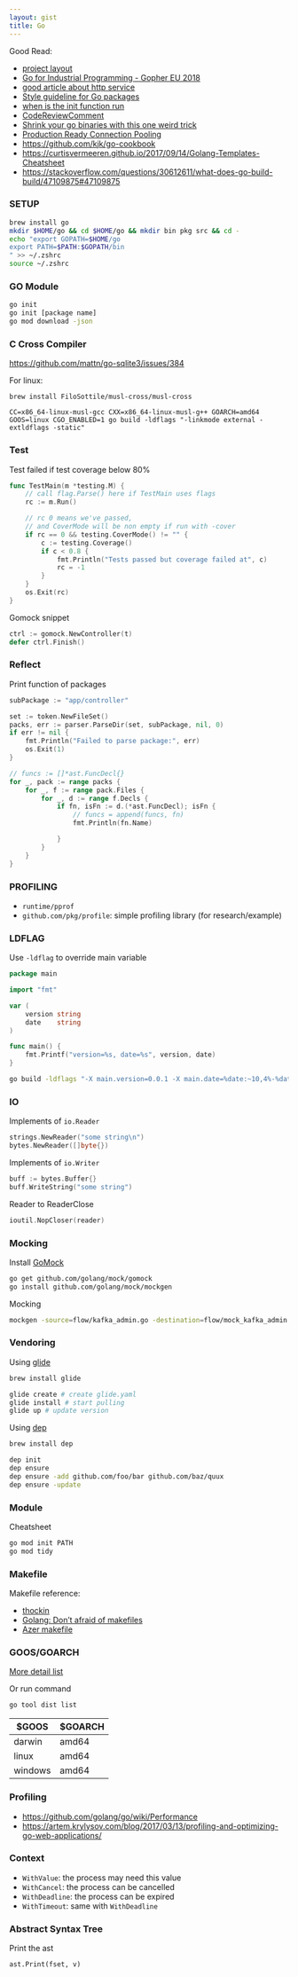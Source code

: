 ```yaml
---
layout: gist
title: Go
---
```


Good Read: 
- [project layout](https://github.com/golang-standards/project-layout/blob/master/README.md)
- [Go for Industrial Programming - Gopher EU 2018](https://peter.bourgon.org/go-for-industrial-programming/)
- [good article about http service](https://medium.com/statuscode/how-i-write-go-http-services-after-seven-years-37c208122831)
- [Style guideline for Go packages](https://rakyll.org/style-packages/)
- [when is the init function run](https://stackoverflow.com/questions/24790175/when-is-the-init-function-run)
- [CodeReviewComment](https://github.com/golang/go/wiki/CodeReviewComments)
- [Shrink your go binaries with this one weird trick](https://blog.filippo.io/shrink-your-go-binaries-with-this-one-weird-trick/)
- [Production Ready Connection Pooling](https://making.pusher.com/production-ready-connection-pooling-in-go/)
- <https://github.com/kjk/go-cookbook>
- <https://curtisvermeeren.github.io/2017/09/14/Golang-Templates-Cheatsheet>
- <https://stackoverflow.com/questions/30612611/what-does-go-build-build/47109875#47109875>

### SETUP

```bash
brew install go
mkdir $HOME/go && cd $HOME/go && mkdir bin pkg src && cd -
echo "export GOPATH=$HOME/go
export PATH=$PATH:$GOPATH/bin
" >> ~/.zshrc
source ~/.zshrc  
```

### GO Module

```bash
go init
go init [package name]
go mod download -json
```

### C Cross Compiler

https://github.com/mattn/go-sqlite3/issues/384

For linux: 
```
brew install FiloSottile/musl-cross/musl-cross

CC=x86_64-linux-musl-gcc CXX=x86_64-linux-musl-g++ GOARCH=amd64 GOOS=linux CGO_ENABLED=1 go build -ldflags "-linkmode external -extldflags -static"
```


### Test

Test failed if test coverage below 80%
```go
func TestMain(m *testing.M) {
    // call flag.Parse() here if TestMain uses flags
    rc := m.Run()

    // rc 0 means we've passed,
    // and CoverMode will be non empty if run with -cover
    if rc == 0 && testing.CoverMode() != "" {
        c := testing.Coverage()
        if c < 0.8 {
            fmt.Println("Tests passed but coverage failed at", c)
            rc = -1
        }
    }
    os.Exit(rc)
}
```

Gomock snippet
```go
ctrl := gomock.NewController(t)
defer ctrl.Finish()
```

### Reflect

Print function of packages
```go
subPackage := "app/controller"

set := token.NewFileSet()
packs, err := parser.ParseDir(set, subPackage, nil, 0)
if err != nil {
	fmt.Println("Failed to parse package:", err)
	os.Exit(1)
}

// funcs := []*ast.FuncDecl{}
for _, pack := range packs {
	for _, f := range pack.Files {
		for _, d := range f.Decls {
			if fn, isFn := d.(*ast.FuncDecl); isFn {
				// funcs = append(funcs, fn)
				fmt.Println(fn.Name)

			}
		}
	}
}
```


### PROFILING

- `runtime/pprof`
- `github.com/pkg/profile`: simple profiling library (for research/example)


### LDFLAG

Use `-ldflag` to override main variable
```go
package main

import "fmt"

var (
    version string
    date    string
)

func main() {
    fmt.Printf("version=%s, date=%s", version, date)
}
```
```sh
go build -ldflags "-X main.version=0.0.1 -X main.date=%date:~10,4%-%date:~4,2%-%date:~7,2%T%time:~0,2%:%time:~3,2%:%time:~6,2%"
```

### IO

Implements of `io.Reader`
```go
strings.NewReader("some string\n")
bytes.NewReader([]byte{})
```

Implements of `io.Writer`
```go
buff := bytes.Buffer{}
buff.WriteString("some string")
```

Reader to ReaderClose
```go
ioutil.NopCloser(reader)
```

### Mocking

Install [GoMock](https://github.com/golang/mock)
```sh
go get github.com/golang/mock/gomock
go install github.com/golang/mock/mockgen
```

Mocking
```sh
mockgen -source=flow/kafka_admin.go -destination=flow/mock_kafka_admin.go -package=flow
```

### Vendoring 

Using [glide](https://glide.sh/)
```sh
brew install glide

glide create # create glide.yaml
glide install # start pulling
glide up # update version
```

Using [dep](https://golang.github.io/dep/)
```sh
brew install dep

dep init
dep ensure
dep ensure -add github.com/foo/bar github.com/baz/quux
dep ensure -update
```

### Module

Cheatsheet
```bash
go mod init PATH
go mod tidy
```

### Makefile

Makefile reference:
- [thockin](https://github.com/thockin/go-build-template)
- [Golang: Don’t afraid of makefiles](https://sohlich.github.io/post/go_makefile/)
- [Azer makefile](https://github.com/azer/go-makefile-example)


### GOOS/GOARCH

[More detail list](https://gist.github.com/asukakenji/f15ba7e588ac42795f421b48b8aede63)

Or run command 
```bash
go tool dist list
```

| $GOOS	| $GOARCH |
|---|---|
|darwin|amd64|
|linux|amd64|
|windows|amd64|

### Profiling

- <https://github.com/golang/go/wiki/Performance>
- <https://artem.krylysov.com/blog/2017/03/13/profiling-and-optimizing-go-web-applications/>

### Context

- `WithValue`: the process may need this value
- `WithCancel`: the process can be cancelled
- `WithDeadline`: the process can be expired
- `WithTimeout`: same with `WithDeadline`

### Abstract Syntax Tree

Print the ast
```
ast.Print(fset, v)
```